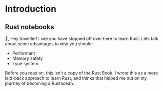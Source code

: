 # Introduction

## Rust notebooks

👋, Hey traveller! I see you have stopped off over here to learn Rust. Lets talk about some advantages to why you should:

- Performant
- Memory safety
- Type system

Before you read on, this isn't a copy of the Rust Book. I wrote this as a more laid-back approach to learn Rust, and thinks that helped me out on my journey of becoming a Rustacean.
